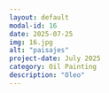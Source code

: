 ```yaml
---
layout: default
modal-id: 16
date: 2025-07-25
img: 16.jpg
alt: "paisajes"
project-date: July 2025
category: Oil Painting
description: "Oleo"
---
```


